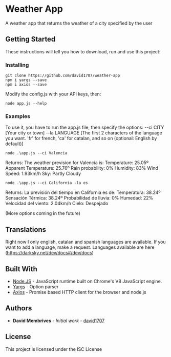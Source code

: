 # Weather App

A weather app that returns the weather of a city specified by the user

## Getting Started
These instructions will tell you how to download, run and use this project:

### Installing

```
git clone https://github.com/david1707/weather-app
npm i yargs --save
npm i axios --save
```

Modify the config.js with your API keys, then:
```
node app.js --help
```

### Examples

To use it, you have to run the app.js file, then specify the options:
--ci CITY [Your city or town]
--la LANGUAGE [The first 2 characters of the language you want. 'fr' for french, 'ca' for catalan, and so on (optional: English by default)]

```
node .\app.js --ci Valencia
```
Returns:
The weather prevision for Valencia is:
            Temperature: 25.05º
            Apparent Temperature: 25.76º
            Rain probability: 0%
            Humidity: 83%
            Wind Speed: 1.93km/h
            Sky: Partly Cloudy

```
node .\app.js --ci California -la es
```
Returns:
La previsión del tiempo en California es de:
            Temperatura: 38.24º
            Sensación Térmica: 38.24º
            Probabilidad de lluvia: 0%
            Humedad: 22%
            Velocidad del viento: 2.04km/h
            Cielo: Despejado


(More options coming in the future)


## Translations

Right now I only english, catalan and spanish languages are available. If you want to add a language, make a request. Languages available are here (https://darksky.net/dev/docs#/dev/docs)


## Built With

* [Node.JS](https://nodejs.org/en/) - JavaScript runtime built on Chrome's V8 JavaScript engine.
* [Yargs](http://yargs.js.org/) - Option parser
* [Axios](https://github.com/axios/axios) - Promise based HTTP client for the browser and node.js

## Authors

* **David Membrives** - *Initial work* - [david1707](https://github.com/david1707)


## License

This project is licensed under the ISC License
